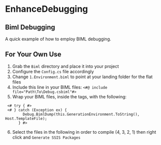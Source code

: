 # EnhanceDebugging
## Biml Debugging

A quick example of how to employ BIML debugging.

## For Your Own Use
1. Grab the `Biml` directory and place it into your project
2. Configure the `Config.cs` file accordingly
3. Change `1.Environment.biml` to point at your landing folder for the flat files
4. Include this line in your BIML files: `<#@ include file="Path\To\Debug.csbiml"#>`
5. Wrap your BIML files, inside the <BIML> tags, with the following:

````````
 <# try { #>
 <# } catch (Exception ex) { 
        Debug.BimlDump(this.GenerationEnvironment.ToString(), Host.TemplateFile); 
      } #>
````````
6. Select the files in the following in order to compile (4, 3, 2, 1) then right click and `Generate SSIS Packages`
